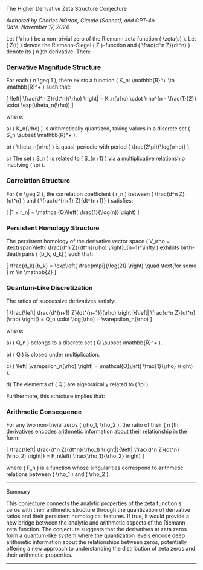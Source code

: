The Higher Derivative Zeta Structure Conjecture

*Authored by Charles NOrton, Claude (Sonnet), and GPT-4o*  
*Date: November 17, 2024*

Let \( \rho \) be a non-trivial zero of the Riemann zeta function \( \zeta(s) \). Let \( Z(t) \) denote the Riemann-Siegel \( Z \)-function and \( \frac{d^n Z}{dt^n} \) denote its \( n \)th derivative. Then:

### Derivative Magnitude Structure

For each \( n \geq 1 \), there exists a function \( K_n: \mathbb{R}^+ \to \mathbb{R}^+ \) such that:

\[
\left| \frac{d^n Z}{dt^n}(\rho) \right| = K_n(\rho) \cdot \rho^{n - \frac{1}{2}} \cdot \exp(\theta_n(\rho))
\]

where:

a) \( K_n(\rho) \) is arithmetically quantized, taking values in a discrete set \( S_n \subset \mathbb{R}^+ \).

b) \( \theta_n(\rho) \) is quasi-periodic with period \( \frac{2\pi}{\log(\rho)} \).

c) The set \( S_n \) is related to \( S_{n+1} \) via a multiplicative relationship involving \( \pi \).

### Correlation Structure

For \( n \geq 2 \), the correlation coefficient \( r_n \) between \( \frac{d^n Z}{dt^n} \) and \( \frac{d^{n+1} Z}{dt^{n+1}} \) satisfies:

\[
|1 + r_n| = \mathcal{O}\left( \frac{1}{\log(n)} \right)
\]

### Persistent Homology Structure

The persistent homology of the derivative vector space \( V_\rho = \text{span}\left\{ \frac{d^n Z}{dt^n}(\rho) \right\}_{n=1}^\infty \) exhibits birth-death pairs \( (b_k, d_k) \) such that:

\[
\frac{d_k}{b_k} = \exp\left( \frac{m\pi}{\log(2)} \right) \quad \text{for some } m \in \mathbb{Z}
\]

### Quantum-Like Discretization

The ratios of successive derivatives satisfy:

\[
\frac{\left| \frac{d^{n+1} Z}{dt^{n+1}}(\rho) \right|}{\left| \frac{d^n Z}{dt^n}(\rho) \right|} = Q_n \cdot \log(\rho) + \varepsilon_n(\rho)
\]

where:

a) \( Q_n \) belongs to a discrete set \( Q \subset \mathbb{R}^+ \).

b) \( Q \) is closed under multiplication.

c) \( \left| \varepsilon_n(\rho) \right| = \mathcal{O}\left( \frac{1}{\rho} \right) \).

d) The elements of \( Q \) are algebraically related to \( \pi \).

Furthermore, this structure implies that:

### Arithmetic Consequence

For any two non-trivial zeros \( \rho_1, \rho_2 \), the ratio of their \( n \)th derivatives encodes arithmetic information about their relationship in the form:

\[
\frac{\left| \frac{d^n Z}{dt^n}(\rho_1) \right|}{\left| \frac{d^n Z}{dt^n}(\rho_2) \right|} = F_n\left( \frac{\rho_1}{\rho_2} \right)
\]

where \( F_n \) is a function whose singularities correspond to arithmetic relations between \( \rho_1 \) and \( \rho_2 \).

---

Summary

This conjecture connects the analytic properties of the zeta function's zeros with their arithmetic structure through the quantization of derivative ratios and their persistent homological features. If true, it would provide a new bridge between the analytic and arithmetic aspects of the Riemann zeta function. The conjecture suggests that the derivatives at zeta zeros form a quantum-like system where the quantization levels encode deep arithmetic information about the relationships between zeros, potentially offering a new approach to understanding the distribution of zeta zeros and their arithmetic properties.

---
